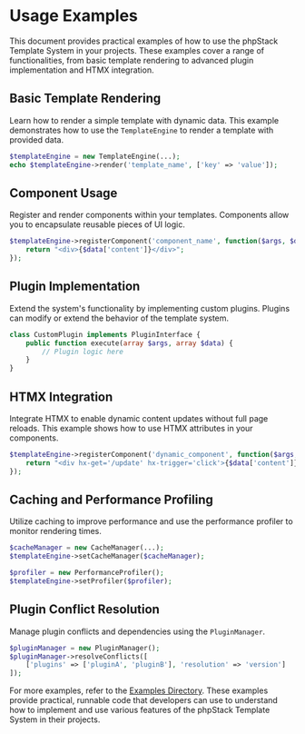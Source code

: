 # Usage Examples

This document provides practical examples of how to use the phpStack Template System in your projects. These examples cover a range of functionalities, from basic template rendering to advanced plugin implementation and HTMX integration.

## Basic Template Rendering

Learn how to render a simple template with dynamic data. This example demonstrates how to use the `TemplateEngine` to render a template with provided data.

```php
$templateEngine = new TemplateEngine(...);
echo $templateEngine->render('template_name', ['key' => 'value']);
```

## Component Usage

Register and render components within your templates. Components allow you to encapsulate reusable pieces of UI logic.

```php
$templateEngine->registerComponent('component_name', function($args, $data) {
    return "<div>{$data['content']}</div>";
});
```

## Plugin Implementation

Extend the system's functionality by implementing custom plugins. Plugins can modify or extend the behavior of the template system.

```php
class CustomPlugin implements PluginInterface {
    public function execute(array $args, array $data) {
        // Plugin logic here
    }
}
```

## HTMX Integration

Integrate HTMX to enable dynamic content updates without full page reloads. This example shows how to use HTMX attributes in your components.

```php
$templateEngine->registerComponent('dynamic_component', function($args, $data) {
    return "<div hx-get='/update' hx-trigger='click'>{$data['content']}</div>";
});
```

## Caching and Performance Profiling

Utilize caching to improve performance and use the performance profiler to monitor rendering times.

```php
$cacheManager = new CacheManager(...);
$templateEngine->setCacheManager($cacheManager);

$profiler = new PerformanceProfiler();
$templateEngine->setProfiler($profiler);
```

## Plugin Conflict Resolution

Manage plugin conflicts and dependencies using the `PluginManager`.

```php
$pluginManager = new PluginManager();
$pluginManager->resolveConflicts([
    ['plugins' => ['pluginA', 'pluginB'], 'resolution' => 'version']
]);
```

For more examples, refer to the [Examples Directory](../Examples). These examples provide practical, runnable code that developers can use to understand how to implement and use various features of the phpStack Template System in their projects.
